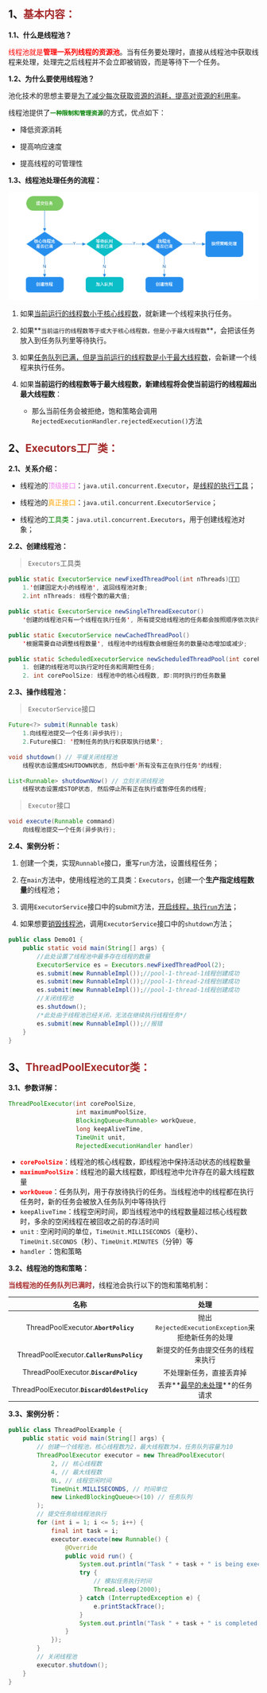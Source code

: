 ## 1、<span style="color:brown">基本内容：</span>

**1.1、什么是线程池？**

​		<span style="color:red">线程池就是**管理一系列线程的资源池**</span>。当有任务要处理时，直接从线程池中获取线程来处理，处理完之后线程并不会立即被销毁，而是等待下一个任务。

**1.2、为什么要使用线程池？**

池化技术的思想主要是<u>为了减少每次获取资源的消耗，提高对资源的利用率</u>。

线程池提供了<span style="color:green">**`一种限制和管理资源`**</span>的方式，优点如下：

- 降低资源消耗

- 提高响应速度

- 提高线程的可管理性

**1.3、线程池处理任务的流程：**

<img src="https://raw.githubusercontent.com/root-bine/image/main/Typora-image/ThreadPollProcess.png" alt="image-20230713235813298" style="zoom: 80%;" />

1. 如果<u>当前运行的线程数小于核心线程数</u>，就新建一个线程来执行任务。

2. 如果**`当前运行的线程数等于或大于核心线程数，但是小于最大线程数`**，会把该任务放入到任务队列里等待执行。

3. 如果<u>任务队列已满，但是当前运行的线程数是小于最大线程数</u>，会新建一个线程来执行任务。

4. 如果**当前运行的线程数等于最大线程数，新建线程将会使当前运行的线程超出最大线程数**：
   - 那么当前任务会被拒绝，饱和策略会调用`RejectedExecutionHandler.rejectedExecution()`方法



## 2、<span style="color:brown">Executors工厂类：</span>

**2.1、关系介绍：**

- 线程池的<span style="color:violet">顶级接口</span>：`java.util.concurrent.Executor`，是<u>线程的执行工具</u>；

- 线程池的<span style="color:orange">真正接口</span>：`java.util.concurrent.ExecutorService`；

- 线程池的<span style="color:green">工具类</span>：`java.util.concurrent.Executors`，用于创建线程池对象；

**2.2、创建线程池：**

> `Executors`工具类

```java
public static ExecutorService newFixedThreadPool(int nThreads)🌭🌭🌭
    1.'创建固定大小的线程池', 返回线程池对象;
    2.int nThreads: 线程个数的最大值;
```

```java
public static ExecutorService newSingleThreadExecutor()
    '创建的线程池只有一个线程在执行任务', 所有提交给线程池的任务都会按照顺序依次执行;
```

```java
public static ExecutorService newCachedThreadPool()
    '根据需要自动调整线程数量', 线程池中的线程数会根据任务的数量动态增加或减少;
```

```java
public static ScheduledExecutorService newScheduledThreadPool(int corePoolSize)
    1. 创建的线程池可以执行定时任务和周期性任务;
	2. int corePoolSize: 线程池中的核心线程数, 即:同时执行的任务数量
```

**2.3、操作线程池：**

> `ExecutorService`接口

```java
Future<?> submit(Runnable task)
    1.向线程池提交一个任务(异步执行);
	2.Future接口: '控制任务的执行和获取执行结果';
```

```java
void shutdown() // 平缓关闭线程池
    线程状态设置成SHUTDOWN状态, 然后中断'所有没有正在执行任务'的线程;
```

```java
List<Runnable> shutdownNow() // 立刻关闭线程池
    线程状态设置成STOP状态, 然后停止所有正在执行或暂停任务的线程;
```

> `Executor`接口

```java
void execute(Runnable command)
    向线程池提交一个任务(异步执行);
```

**2.4、案例分析：**

1. 创建一个类，实现`Runnable`接口，重写`run`方法，设置线程任务；
2. 在`main`方法中，使用线程池的工具类：`Executors`，创建一个**生产指定线程数量**的线程池；
3. 调用`ExecutorService`接口中的submit方法，<u>开启线程，执行`run`方法</u>；

4. 如果想要<u>销毁线程池</u>，调用`ExecutorService`接口中的`shutdown`方法；

```java
public class Demo01 {
    public static void main(String[] args) {
        //此处设置了线程池中最多存在线程的数量
        ExecutorService es = Executors.newFixedThreadPool(2);
        es.submit(new RunnableImpl());//pool-1-thread-1线程创建成功
        es.submit(new RunnableImpl());//pool-1-thread-2线程创建成功
        es.submit(new RunnableImpl());//pool-1-thread-1线程创建成功
        //关闭线程池
        es.shutdown();
        /*此处由于线程池已经关闭，无法在继续执行线程任务*/
        es.submit(new RunnableImpl());//报错
    }
}
```



## 3、<span style="color:brown">ThreadPoolExecutor类：</span>

**3.1、参数详解：**

```java
ThreadPoolExecutor(int corePoolSize,
                   int maximumPoolSize,
                   BlockingQueue<Runnable> workQueue,
                   long keepAliveTime,
                   TimeUnit unit,
                   RejectedExecutionHandler handler)
```

- <span style="color:red">**`corePoolSize`**</span>：线程池的核心线程数，即线程池中保持活动状态的线程数量
- <span style="color:red">**`maximumPoolSize`**</span>：线程池的最大线程数，即线程池中允许存在的最大线程数量
- <span style="color:red">**`workQueue`**</span>：任务队列，用于存放待执行的任务。当线程池中的线程都在执行任务时，新的任务会被放入任务队列中等待执行
- `keepAliveTime`：线程空闲时间，即当线程池中的线程数量超过核心线程数时，多余的空闲线程在被回收之前的存活时间
- `unit` : 空闲时间的单位，`TimeUnit.MILLISECONDS`（毫秒）、`TimeUnit.SECONDS`（秒）、`TimeUnit.MINUTES`（分钟）等
- `handler` ：饱和策略

**3.2、线程池的饱和策略：**

<span style="color:brown">**当线程池的任务队列已满时**</span>，线程池会执行以下的饱和策略机制：

|                     名称                     |                        处理                         |
| :------------------------------------------: | :-------------------------------------------------: |
|     ThreadPoolExecutor.**`AbortPolicy`**     | 抛出 `RejectedExecutionException`来拒绝新任务的处理 |
|  ThreadPoolExecutor.**`CallerRunsPolicy`**   |         新提交的任务由提交任务的线程来执行          |
|    ThreadPoolExecutor.**`DiscardPolicy`**    |              不处理新任务，直接丢弃掉               |
| ThreadPoolExecutor.**`DiscardOldestPolicy`** |        丢弃**<u>最早的未处理</u>**的任务请求        |

**3.3、案例分析：**

```java
public class ThreadPoolExample {
    public static void main(String[] args) {
        // 创建一个线程池，核心线程数为2，最大线程数为4，任务队列容量为10
        ThreadPoolExecutor executor = new ThreadPoolExecutor(
            2, // 核心线程数
            4, // 最大线程数
            0L, // 线程空闲时间
            TimeUnit.MILLISECONDS, // 时间单位
            new LinkedBlockingQueue<>(10) // 任务队列
        );
        // 提交任务给线程池执行
        for (int i = 1; i <= 5; i++) {
            final int task = i;
            executor.execute(new Runnable() {
                @Override
                public void run() {
                    System.out.println("Task " + task + " is being executed by " + Thread.currentThread().getName());
                    try {
                        // 模拟任务执行时间
                        Thread.sleep(2000);
                    } catch (InterruptedException e) {
                        e.printStackTrace();
                    }
                    System.out.println("Task " + task + " is completed by " + Thread.currentThread().getName());
                }
            });
        }
        // 关闭线程池
        executor.shutdown();
    }
}
```

